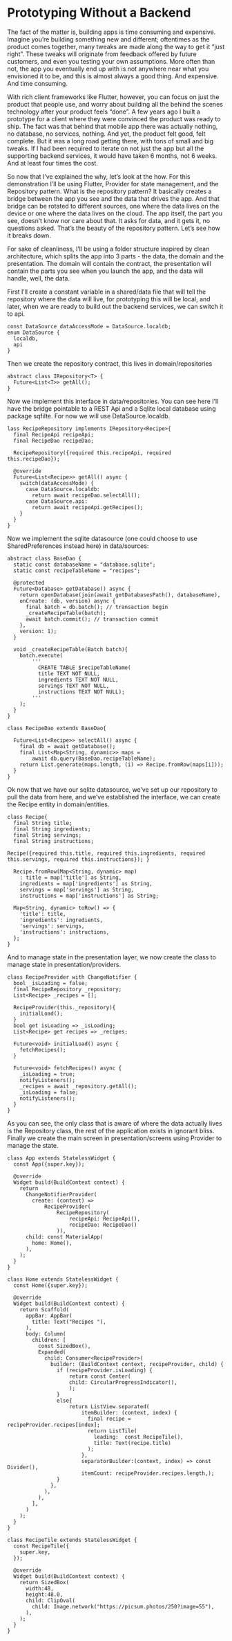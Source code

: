 # Prototyping Without a Backend

The fact of the matter is, building apps is time consuming and expensive.  Imagine you’re building something new and different; oftentimes as the product comes together, many tweaks are made along the way to get it “just right”.  These tweaks will originate from feedback offered by future customers, and even you testing your own assumptions.  More often than not, the app you eventually end up with is not anywhere near what you envisioned it to be, and this is almost always a good thing.  And expensive.  And time consuming.

With rich client frameworks like Flutter, however, you can focus on just the product that people use, and worry about building all the behind the scenes technology after your product feels “done”.  A few years ago I built a prototype for a client where they were convinced the product was ready to ship.  The fact was that behind that mobile app there was actually nothing, no database, no services, nothing.  And yet, the product felt good, felt complete.  But it was a long road getting there, with tons of small and big tweaks.  If I had been required to iterate on not just the app but all the supporting backend services, it would have taken 6 months, not 6 weeks.  And at least four times the cost.

So now that I’ve explained the why, let’s look at the how.  For this demonstration I’ll be using Flutter, Provider for state management, and the Repository pattern.  What is the repository pattern?  It basically creates a bridge between the app you see and the data that drives the app.  And that bridge can be rotated to different sources, one where the data lives on the device or one where the data lives on the cloud.  The app itself, the part you see, doesn’t know nor care about that.  It asks for data, and it gets it, no questions asked.  That’s the beauty of the repository pattern.  Let’s see how it breaks down.

For sake of cleanliness, I’ll be using a folder structure inspired by clean architecture, which splits the app into 3 parts - the data, the domain and the presentation.  The domain will contain the contract, the presentation will contain the parts you see when you launch the app, and the data will handle, well, the data.

First I’ll create a constant variable in a shared/data file that will tell the repository where the data will live, for prototyping this will be local, and later, when we are ready to build out the backend services, we can switch it to api.
```
const DataSource dataAccessMode = DataSource.localdb;
enum DataSource {
  localdb,
  api
}
```

Then we create the repository contract, this lives in domain/repositories
```
abstract class IRepository<T> {
  Future<List<T>> getAll();
}
```

Now we implement this interface in data/repositories.  You can see here I’ll have the bridge pointable to a REST Api and a Sqlite local database using package sqfilte.  For now we will use DataSource.localdb.
```
lass RecipeRepository implements IRepository<Recipe>{
  final RecipeApi recipeApi;
  final RecipeDao recipeDao;

  RecipeRepository({required this.recipeApi, required this.recipeDao});

  @override
  Future<List<Recipe>> getAll() async {
    switch(dataAccessMode) {
      case DataSource.localdb:
        return await recipeDao.selectAll();
      case DataSource.api:
        return await recipeApi.getRecipes();
    }
  }
}
```

Now we implement the sqlite datasource (one could choose to use SharedPreferences instead here) in data/sources:
```
abstract class BaseDao {
  static const databaseName = "database.sqlite";
  static const recipeTableName = "recipes";

  @protected
  Future<Database> getDatabase() async {
    return openDatabase(join(await getDatabasesPath(), databaseName),
    onCreate: (db, version) async {
      final batch = db.batch(); // transaction begin
      _createRecipeTable(batch);
      await batch.commit(); // transaction commit
    },
    version: 1);
  }

  void _createRecipeTable(Batch batch){
    batch.execute(
        '''
          CREATE TABLE $recipeTableName(
          title TEXT NOT NULL,
          ingredients TEXT NOT NULL,
          servings TEXT NOT NULL,
          instructions TEXT NOT NULL);
        '''
    );
  }
}

class RecipeDao extends BaseDao{

  Future<List<Recipe>> selectAll() async {
    final db = await getDatabase();
    final List<Map<String, dynamic>> maps =
        await db.query(BaseDao.recipeTableName);
    return List.generate(maps.length, (i) => Recipe.fromRow(maps[i]));
  }
}
```

Ok now that we have our sqlite datasource, we’ve set up our repository to pull the data from here, and we’ve established the interface, we can create the Recipe entity in domain/entities.
```
class Recipe{
  final String title;
  final String ingredients;
  final String servings;
  final String instructions;

Recipe({required this.title, required this.ingredients, required this.servings, required this.instructions}); }

  Recipe.fromRow(Map<String, dynamic> map)
    : title = map['title'] as String,
    ingredients = map['ingredients'] as String,
    servings = map['servings'] as String,
    instructions = map['instructions'] as String;

  Map<String, dynamic> toRow() => {
    'title': title,
    'ingredients': ingredients,
    'servings': servings,
    'instructions': instructions,
  };
}
```
And to manage state in the presentation layer, we now create the class to manage state in presentation/providers.
```
class RecipeProvider with ChangeNotifier {
  bool _isLoading = false;
  final RecipeRepository _repository;
  List<Recipe> _recipes = [];

  RecipeProvider(this._repository){
    initialLoad();
  }
  bool get isLoading => _isLoading;
  List<Recipe> get recipes => _recipes;

  Future<void> initialLoad() async {
    fetchRecipes();
  }

  Future<void> fetchRecipes() async {
    _isLoading = true;
    notifyListeners();
    _recipes = await _repository.getAll();
    _isLoading = false;
    notifyListeners();
  }
}
```

As you can see, the only class that is aware of where the data actually lives is the Repository class, the rest of the application exists in ignorant bliss.  Finally we create the main screen in presentation/screens using Provider to manage the state.
```
class App extends StatelessWidget {
  const App({super.key});

  @override
  Widget build(BuildContext context) {
    return
      ChangeNotifierProvider(
        create: (context) =>
            RecipeProvider(
                RecipeRepository(
                    recipeApi: RecipeApi(),
                    recipeDao: RecipeDao()
                )),
      child: const MaterialApp(
        home: Home(),
      ),
    );
  }
}

class Home extends StatelessWidget {
  const Home({super.key});

  @override
  Widget build(BuildContext context) {
    return Scaffold(
      appBar: AppBar(
        title: Text("Recipes "),
      ),
      body: Column(
        children: [
          const SizedBox(),
          Expanded(
            child: Consumer<RecipeProvider>(
              builder: (BuildContext context, recipeProvider, child) {
                if (recipeProvider.isLoading) {
                    return const Center(
                    child: CircularProgressIndicator(),
                    );
                }
                else{
                    return ListView.separated(
                        itemBuilder: (context, index) {
                          final recipe = recipeProvider.recipes[index];
                          return ListTile(
                            leading:  const RecipeTile(),
                            title: Text(recipe.title)
                          );
                        },
                        separatorBuilder:(context, index) => const Divider(),
                        itemCount: recipeProvider.recipes.length,);
                }
              },
            ),
          ),
        ],
      )
    );
  }
}

class RecipeTile extends StatelessWidget {
  const RecipeTile({
    super.key,
  });

  @override
  Widget build(BuildContext context) {
    return SizedBox(
      width:48,
      height:48.0,
      child: ClipOval(
        child: Image.network("https://picsum.photos/250?image=55"),
      ),
    );
  }
}
```

